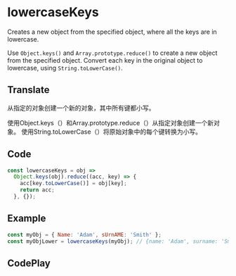 # lowercaseKeys

Creates a new object from the specified object, where all the keys are in lowercase.

Use `Object.keys()` and `Array.prototype.reduce()` to create a new object from the specified object.
Convert each key in the original object to lowercase, using `String.toLowerCase()`.

## Translate

从指定的对象创建一个新的对象，其中所有键都小写。

使用Object.keys（）和Array.prototype.reduce（）从指定对象创建一个新对象。
使用String.toLowerCase（）将原始对象中的每个键转换为小写。

## Code

```js
const lowercaseKeys = obj =>
  Object.keys(obj).reduce((acc, key) => {
    acc[key.toLowerCase()] = obj[key];
    return acc;
  }, {});
```

## Example

```js
const myObj = { Name: 'Adam', sUrnAME: 'Smith' };
const myObjLower = lowercaseKeys(myObj); // {name: 'Adam', surname: 'Smith'};
```

## CodePlay

<template>
  <code-play codeplay-id="" />
</template>
